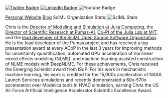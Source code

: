 [![Twitter Badge](https://img.shields.io/badge/Twitter-Profile-informational?style=flat&logo=twitter&logoColor=white&color=1CA2F1)](https://twitter.com/ChrisRackauckas)
[![LinkedIn Badge](https://img.shields.io/badge/LinkedIn-Profile-informational?style=flat&logo=linkedin&logoColor=white&color=0D76A8)](https://www.linkedin.com/in/ChrisRackauckas/)
![Youtube Badge](https://img.shields.io/youtube/channel/views/UCugBGdUbn6PeH03iPZtr-JQ?style=social)

[Personal Website](https://chrisrackauckas.com/)
[Blog](http://www.stochasticlifestyle.com/)
SciML Organization Stats: ![SciML Stars](https://img.shields.io/github/stars/SciML?style=social)

Chris is the [Director of Modeling and Simulation at Julia Computing](https://juliacomputing.com/), the 
[Director of Scientific Research at Pumas-AI](https://pumas.ai/), [Co-PI of the Julia Lab at MIT](https://julia.mit.edu/), and 
the [lead developer of the SciML Open Source Software Organization](https://sciml.ai/). He is the lead developer of the Pumas 
project and has received a top presentation award at every ACoP in the last 3 years for improving methods for uncertainty 
quantification, automated GPU acceleration of nonlinear mixed effects modeling (NLME), and machine learning assisted 
construction of NLME models with DeepNLME. For these achievements, Chris received the Emerging Scientist award from ISoP. 
For his work in mechanistic machine learning, his work is credited for the 15,000x acceleration of NASA Launch Services 
simulations and recently demonstrated a 60x-570x acceleration over Modelica tools in HVAC simulation, earning Chris the US 
Air Force Artificial Intelligence Accelerator Scientific Excellence Award.

